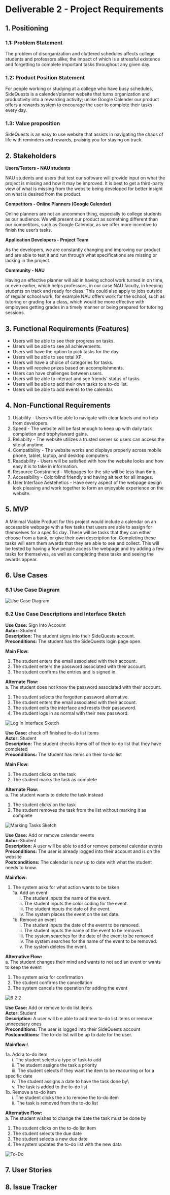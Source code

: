 # Deliverable 2 - Project Requirements

## 1. Positioning
### 1.1: Problem Statement
The problem of disorganization and cluttered schedules affects college students and professors alike; the impact of which is a stressful existence and forgetting to complete important tasks throughout any given day.

### 1.2: Product Position Statement
For people working or studying at a college who have busy schedules, SideQuests is a calender/planner website that turns organization and productivity into a rewarding activity; unlike Google Calender our product offers a rewards system to encourage the user to complete their tasks every day.

### 1.3: Value proposition
SideQuests is an easy to use website that assists in navigating the chaos of life with reminders and rewards, praising you for staying on track.

## 2. Stakeholders
**Users/Testers - NAU students**

NAU students and users that test our software will provide input on what the project is missing and how it may be improved. It is best to get a third-party view of what is missing from the website being developed for better insight on what is desired from the product. 

**Competitors - Online Planners (Google Calendar)**

Online planners are not an uncommon thing, especially to college students as our audience. We will present our product as something different than our competitors, such as Google Calendar, as we offer more incentive to finish the user’s tasks.

**Application Developers - Project Team**

As the developers, we are constantly changing and improving our product and are able to test it and run through what specifications are missing or lacking in the project. 

**Community - NAU**

Having an effective planner will aid in having school work turned in on time, or even earlier, which helps professors, in our case NAU faculty, in keeping students on track and ready for class. This could also apply to jobs outside of regular school work, for example NAU offers work for the school, such as tutoring or grading for a class, which would be more effective with employees getting grades in a timely manner or being prepared for tutoring sessions.

## 3. Functional Requirements (Features)
- Users will be able to see their progress on tasks.
- Users will be able to see all achievements.
- Users will have the option to pick tasks for the day.
- Users will be able to see total XP.
- Users will have a choice of categories for tasks.
- Users will receive prizes based on accomplishments.
- Users can have challenges between users.
- Users will be able to interact and see friends' status of tasks.
- Users will be able to add their own tasks to a to-do list.
- Users will be able to add events to the calendar.

## 4. Non-Functional Requirements
1. Usability - Users will be able to navigate with clear labels and no help from developers.
2. Speed - The website will be fast enough to keep up with daily task completion and trophy/award gains.
3. Reliabilty - The website utilizes a trusted server so users can access the site at anytime.
4. Compatibility - The website works and displays properly across mobile phone, tablet, laptop, and desktop computers.
5. Readability - Users will be satisfied with how the website looks and how easy it is to take in information.
6. Resource Constrained - Webpages for the site will be less than 6mb.
7. Accessibility - Colorblind friendly and having alt text for all images. 
8. User Interface Aestehetics - Have every aspect of the webpage design look pleasing and work together to form an enjoyable experience on the website.

## 5. MVP
A Minimal Viable Product for this project would include a calendar on an accessable webpage with a few tasks that users are able to assign for themselves for a specific day. These will be tasks that they can either choose from a bank, or give their own description for. Completing these tasks will earn them awards that they are able to see and collect. This will be tested by having a few people access the webpage and try adding a few tasks for themselves, as well as completing these tasks and seeing the awards appear.

## 6. Use Cases
### 6.1 Use Case Diagram
![Use Case Diagram](D2.6.1.jpg)

### 6.2 Use Case Descriptions and Interface Sketch
**Use Case:** Sign Into Account\
**Actor:** Student\
**Description:** The student signs into their SideQuests account.\
**Preconditions:** The student has the SideQuests login page open.

**Main Flow:**
1. The student enters the email associated with their account.
2. The student enters the password associated with their account.
3. The student confirms the entries and is signed in.

**Alternate Flow:**\
a. The student does not know the password associated with their account.
1. The student selects the forgotten password alternative.
2. The student enters the email associated with their account.
3. The student exits the interface and resets their passoword.
4. The student logs in as normal with their new password.

![Log In Interface Sketch](LogInSketch.JPG)

**Use Case:** check off finished to-do list items\
**Actor:** Student\
**Description:** The student checks items off of their to-do list that they have completed\
**Preconditions:** The student has items on their to-do list

**Main Flow:**
1. The student clicks on the task
2. The student marks the task as complete

**Alternate Flow:**\
a. The student wants to delete the task instead
1. The student clicks on the task
2. The student removes the task from the list without marking it as complete

![Marking Tasks Sketch](marking-tasks.jpg)

**Use Case:** Add or remove calendar events\
**Actor:** Student\
**Description:** A user will be able to add or remove personal calendar events\
**Preconditions:** The user is already logged into their account and is on the website\
**Postconditions:** The calendar is now up to date with what the student needs to know.

**Mainflow:**
1. The system asks for what action wants to be taken\
1a. Add an event\
      &emsp;&ensp;i. The student inputs the name of the event.\
      &emsp;&ensp;ii. The student inputs the color coding for the event.\
      &emsp;&ensp;iii. The student inputs the date of the event.\
      &emsp;&ensp;iv. The system places the event on the set date.\
1b. Remove an event\
      &emsp;&ensp;i. The student inputs the date of the event to be removed.\
      &emsp;&ensp;ii. The student inputs the name of the event to be removed.\
      &emsp;&ensp;iii.  The system searches for the date of the event to be removed\
      &emsp;&ensp;iv. The system searches for the name of the event to be removed.\
      &emsp;&ensp;v. The system deletes the event.
      
**Alternative Flow:**\
a. The student changes their mind and wants to not add an event or wants to keep the event
1. The system asks for confirmation
2. The student confirms the cancellation
3. The system cancels the operation for adding the event 

![6 2 2](https://user-images.githubusercontent.com/102330088/219818060-9b081d2d-346d-4732-9739-10c003bc0324.jpg)

**Use Case:** Add or remove to-do list items\
**Actor:** Student\
**Description:** A user will b e able to add new to-do list items or remove unnecesary ones\
**Preconditions:** The user is logged into their SideQuests account\
**Postconditions:** The to-do list will be up to date for the user.

**Mainflow:**\

1a. Add a to-do item\
      &emsp;&ensp;i. The student selects a type of task to add\
      &emsp;&ensp;ii. The student assigns the task a priority\
      &emsp;&ensp;iii. The student selects if they want the item to be reacurring or for a specific date\
      &emsp;&ensp;iv. The student assigns a date to have the task done by\  
      &emsp;&ensp;v. The task is added to the to-do list\
1b. Remove a to-do item\
      &emsp;&ensp;i. The student clicks the x to remove the to-do item\
      &emsp;&ensp;ii. The task is removed from the to-do list

      
**Alternative Flow:**\
a. The student wishes to change the date the task must be done by
1. The student clicks on the to-do list item
2. The student selects the due date
3. The student selects a new due date
4. The system updates the to-do list with the new data

![To-Do](To_Do_List.jpg)

## 7. User Stories

## 8. Issue Tracker

